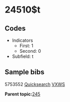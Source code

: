 # 24510$t

## Codes

-   Indicators
    -   First: 1
    -   Second: 0
-   Subfield: t

## Sample bibs

5753552 [Quicksearch](https://search.library.yale.edu/catalog/5753552) [VXWS](http://prodorbis.library.yale.edu:7014/vxws/GetHoldingsService?bibId=5753552)

**Parent topic:**[245](../../tags/245/245.md)

